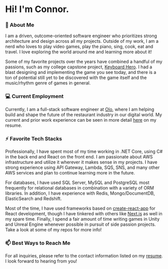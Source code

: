 # Hi! I'm Connor.

### :wave: About Me
I am a driven, outcome-oriented software engineer who prioritizes strong
architecture and design across all my projects. Outside of my work, I am
a nerd who loves to play video games, play the piano, sing, cook, eat and
travel. I love exploring the world around me and learning more about it!

Some of my favorite projects over the years have combined a handful
of my passions, such as my college capstone project,
[Keyboard Hero](https://github.com/connorlucier/KeyboardHero).
I had a blast designing and implementing the game you see today,
and there is a ton of potential still yet to be discovered with
the game itself and the music/rhythm genre of games in general.

### :computer: Current Employment
Currently, I am a full-stack software engineer at
[Olo](https://www.olo.com), where I am helping build and shape the
future of the restaurant industry in our digital world. My
current and prior work experience can be seen in more detail
[here](https://github.com/connorlucier/connorlucier/blob/master/resume.pdf)
on my resume.

### :zap: Favorite Tech Stacks
Professionally, I have spent most of my time working in .NET Core,
using C# in the back end and React on the front end. I am passionate
about AWS infrastructure and utilize it wherever it makes sense in my
projects. I have strong experience using API Gateway, Lambda, SQS, SNS,
and many other AWS services and plan to continue learning more in the
future.

For databases, I have used SQL Server, MySQL and PostgreSQL most frequently
for relational databases in combination with a variety of ORM libraries. In
addition, I have experience with Redis, Mongo/DocumentDB,
ElasticSearch and Redshift.

Most of the time, I have used frameworks based on
[create-react-app](https://github.com/facebook/create-react-app)
for React development, though I have tinkered with others like
[Next.js](https://next.js.org) as well in my spare time.
Finally, I spend a fair amount of time writing games in Unity
and Unreal Engine whenever possible in pursuit of side passion
projects. Take a look at some of my repos for more info!

### :mailbox: Best Ways to Reach Me
For all inquiries, please refer to the contact information listed on
my [resume](https://github.com/connorlucier/connorlucier/blob/master/resume.pdf).
I look forward to hearing from you!
